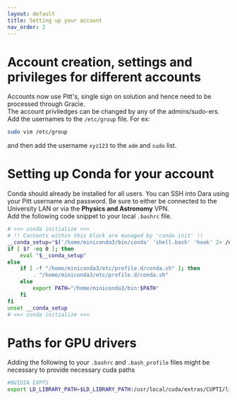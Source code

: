 ```yaml
---
layout: default
title: Setting up your account
nav_order: 2
---
```


# Account creation, settings and privileges for different accounts
Accounts now use Pitt's, single sign on solution and hence need to be processed through Gracie.  
The account priviledges can be changed by any of the admins/sudo-ers. Add the usernames to the `/etc/group` file. For ex:
```bash
sudo vim /etc/group
```
and then add the username `xyz123` to the `adm` and `sudo` list.


# Setting up Conda for your account

Conda should already be installed for all users. You can SSH into Dara using your Pitt username and password. Be sure to either be connected to the University LAN or via the **Physics and Astronomy** VPN.  
Add the following code snippet to your local `.bashrc` file.   

```bash
# >>> conda initialize >>>
# !! Contents within this block are managed by 'conda init' !!
__conda_setup="$('/home/miniconda3/bin/conda' 'shell.bash' 'hook' 2> /dev/null)"
if [ $? -eq 0 ]; then
    eval "$__conda_setup"
else
    if [ -f "/home/miniconda3/etc/profile.d/conda.sh" ]; then
        . "/home/miniconda3/etc/profile.d/conda.sh"
    else
        export PATH="/home/miniconda3/bin:$PATH"
    fi
fi
unset __conda_setup
# <<< conda initialize <<<
```

# Paths for GPU drivers
Adding the following to your `.bashrc` and `.bash_profile` files might be necessary to provide necessary cuda paths
```bash
#NVIDIA EXPTS
export LD_LIBRARY_PATH=$LD_LIBRARY_PATH:/usr/local/cuda/extras/CUPTI/lib64/
```
